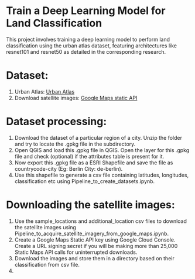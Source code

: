 # Train a Deep Learning Model for Land Classification

This project involves training a deep learning model to perform land classification using the urban atlas dataset, featuring architectures like resnet101 and resnet50 as detailed in the corresponding research.

# Dataset:
1. Urban Atlas: [Urban Atlas](https://www.eea.europa.eu/en/datahub/datahubitem-view/e006507d-15c8-49e6-959c-53b61facd873)
2. Download satellite images: [Google Maps static API](https://developers.google.com/maps/documentation/maps-static/overview)

# Dataset processing:
1. Download the dataset of a particular region of a city. Unzip the folder and try to locate the .gpkg file in the subdirectory.
2. Open QGIS and load this .gpkg file in QGIS. Open the layer for this .gpkg file and check (optional) if the attributes table is present for it. 
3. Now export this .gpkg file as a ESRI Shapefile and save the file as countrycode-city (Eg: Berlin City: de-berlin).
4. Use this shapefile to generate a csv file containing latitudes, longitudes, classification etc using Pipeline_to_create_datasets.ipynb.

# Downloading the satellite images:
1. Use the sample_locations and additional_location csv files to download the satellite images using Pipeline_to_acquire_satellite_imagery_from_google_maps.ipynb.
2. Create a Google Maps Static API key using Google Cloud Console. Create a URL signing secret if you will be making more than 25,000 Static Maps API calls for uninterrupted downloads.
3. Download the images and store them in a directory based on their classification from csv file.
4.  
